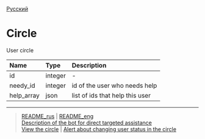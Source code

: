 [Русский](../../documents/tables/circle.md)
# Circle
User circle

| Name          | Type          | Description   |
|:------------- |:--------------|:--------------|
id | integer | -
needy_id | integer | id of the user who needs help
help_array | json | list of ids that help this user
---
> [README_rus](../../README.md)  |  [README_eng](../../README_eng.md)     
> [Description of the bot for direct targeted assistance](../../documents_eng/index.md)   
> [View the circle](../actions/show_circle.md) |   [Alert about changing user status in the circle](../notifications/status_changed.md)
